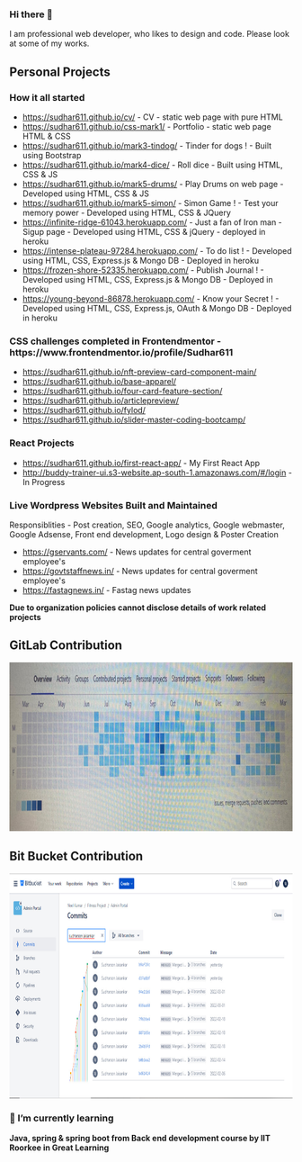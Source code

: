 ### Hi there 👋

I am professional web developer, who likes to design and code. Please look at some of my works.

<h2>Personal Projects</h2> 

<h3>How it all started</h3>

- https://sudhar611.github.io/cv/ - CV - static web page with pure HTML 
- https://sudhar611.github.io/css-mark1/ - Portfolio - static web page HTML & CSS
- https://sudhar611.github.io/mark3-tindog/ - Tinder for dogs ! - Built using Bootstrap
- https://sudhar611.github.io/mark4-dice/ - Roll dice - Built using HTML, CSS & JS
- https://sudhar611.github.io/mark5-drums/ - Play Drums on web page - Developed using HTML, CSS & JS
- https://sudhar611.github.io/mark5-simon/ - Simon Game ! - Test your memory power - Developed using HTML, CSS & JQuery
- https://infinite-ridge-61043.herokuapp.com/ - Just a fan of Iron man - Sigup page - Developed using HTML, CSS & jQuery - deployed in heroku 
- https://intense-plateau-97284.herokuapp.com/ - To do list ! - Developed using HTML, CSS, Express.js & Mongo DB - Deployed in heroku
- https://frozen-shore-52335.herokuapp.com/ - Publish Journal !  -  Developed using HTML, CSS, Express.js & Mongo DB - Deployed in heroku
- https://young-beyond-86878.herokuapp.com/ - Know your Secret ! - Developed using HTML, CSS, Express.js, OAuth & Mongo DB - Deployed in heroku

<h3>CSS challenges completed in Frontendmentor - https://www.frontendmentor.io/profile/Sudhar611</h3>

- https://sudhar611.github.io/nft-preview-card-component-main/
- https://sudhar611.github.io/base-apparel/
- https://sudhar611.github.io/four-card-feature-section/
- https://sudhar611.github.io/articlepreview/
- https://sudhar611.github.io/fylod/
- https://sudhar611.github.io/slider-master-coding-bootcamp/

<h3>React Projects</h3>

- https://sudhar611.github.io/first-react-app/ - My First React App
- http://buddy-trainer-ui.s3-website.ap-south-1.amazonaws.com/#/login - In Progress

<h3>Live Wordpress Websites Built and Maintained</h3>

Responsiblities - Post creation, SEO, Google analytics, Google webmaster, Google Adsense, Front end development, Logo design & Poster Creation

- https://gservants.com/ - News updates for central goverment employee's
- https://govtstaffnews.in/ - News updates for central goverment employee's
- https://fastagnews.in/ - Fastag news updates 

<b>Due to organization policies cannot disclose details of work related projects<b>

<h2>GitLab Contribution </h2>

<img src="./images/gitlab-contribution.jpg" width="1300px" height="300px" />

<h2>Bit Bucket Contribution</h2>

<img src="./images/bitbucket-contribution.jpg" width="1300px" height="400px" />
  
<h3>🌱 I’m currently learning</h3>
  Java, spring & spring boot from Back end development course by IIT Roorkee in Great Learning
  
<!--
**Sudhar611/Sudhar611** is a ✨ _special_ ✨ repository because its `README.md` (this file) appears on your GitHub profile.

Here are some ideas to get you started:

- 🔭 I’m currently working on ...
- 🌱 I’m currently learning ...
- 👯 I’m looking to collaborate on ...
- 🤔 I’m looking for help with ...
- 💬 Ask me about ...
- 📫 How to reach me: ...
- 😄 Pronouns: ...
- ⚡ Fun fact: ...
-->
